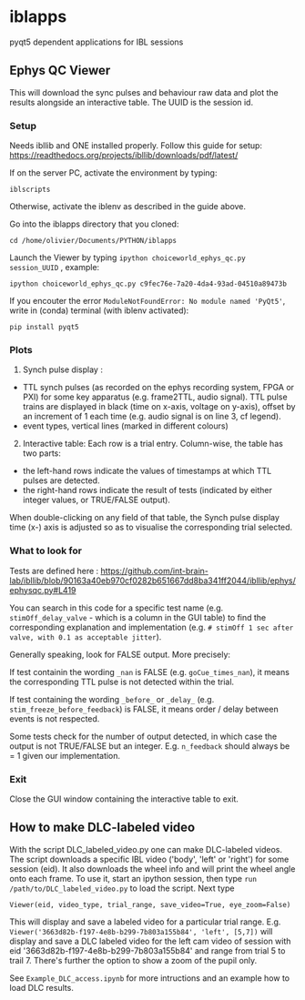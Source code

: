 # iblapps
pyqt5 dependent applications for IBL sessions

## Ephys QC Viewer
This will download the sync pulses and behaviour raw data and plot the results alongside
an interactive table.
The UUID is the session id. 

### Setup
Needs ibllib and ONE installed properly. Follow this guide for setup: https://readthedocs.org/projects/ibllib/downloads/pdf/latest/ 

If on the server PC, activate the environment by typing:
```
iblscripts
```
Otherwise, activate the iblenv as described in the guide above.

Go into the iblapps directory that you cloned:
```
cd /home/olivier/Documents/PYTHON/iblapps
```
Launch the Viewer by typing `ipython choiceworld_ephys_qc.py session_UUID` , example:
```
ipython choiceworld_ephys_qc.py c9fec76e-7a20-4da4-93ad-04510a89473b
```

If you encouter the error `ModuleNotFoundError: No module named 'PyQt5'`, write in (conda) terminal (with iblenv activated):
```
pip install pyqt5
```

### Plots
1) Synch pulse display :
- TTL synch pulses (as recorded on the ephys recording system, FPGA or PXI) for some key apparatus (e.g. frame2TTL, audio signal). TTL pulse trains are displayed in black (time on x-axis, voltage on y-axis), offset by an increment of 1 each time (e.g. audio signal is on line 3, cf legend).
- event types, vertical lines (marked in different colours)

2) Interactive table:
Each row is a trial entry.
Column-wise, the table has two parts: 
- the left-hand rows indicate the values of timestamps at which TTL pulses are detected.
- the right-hand rows indicate the result of tests (indicated by either integer values, or TRUE/FALSE output).

When double-clicking on any field of that table, the Synch pulse display time (x-) axis is adjusted so as to visualise the corresponding trial selected.

### What to look for
Tests are defined here : https://github.com/int-brain-lab/ibllib/blob/90163a40eb970cf0282b651667dd8ba341ff2044/ibllib/ephys/ephysqc.py#L419

You can search in this code for a specific test name (e.g. `stimOff_delay_valve` - which is a column in the GUI table) to find the corresponding explanation and implementation (e.g. `# stimOff 1 sec after valve, with 0.1 as acceptable jitter`).

Generally speaking, look for FALSE output. More precisely:

If test containin the wording `_nan` is FALSE (e.g. `goCue_times_nan`), it means the corresponding TTL pulse is not detected within the trial.

If test containing the wording `_before_` or `_delay_` (e.g. `stim_freeze_before_feedback`) is FALSE, it means order / delay between events is not respected.

Some tests check for the number of output detected, in which case the output is not TRUE/FALSE but an integer. E.g. `n_feedback` should always be = 1 given our implementation. 

### Exit
Close the GUI window containing the interactive table to exit.

## How to make DLC-labeled video
With the script DLC_labeled_video.py one can make DLC-labeled videos. The script downloads a specific IBL video ('body', 'left' or 'right') for some session (eid). It also downloads the wheel info and will print the wheel angle onto each frame.
To use it, start an ipython session, then type `run /path/to/DLC_labeled_video.py` to load the script. Next type 

`Viewer(eid, video_type, trial_range, save_video=True, eye_zoom=False)`

This will display and save a labeled video for a particular trial range. E.g. `Viewer('3663d82b-f197-4e8b-b299-7b803a155b84', 'left', [5,7])` will display and save a DLC labeled video for the left cam video of session with eid '3663d82b-f197-4e8b-b299-7b803a155b84' and range from trial 5 to trail 7. There's further the option to show a zoom of the pupil only. 

See `Example_DLC_access.ipynb` for more intructions and an example how to load DLC results.




